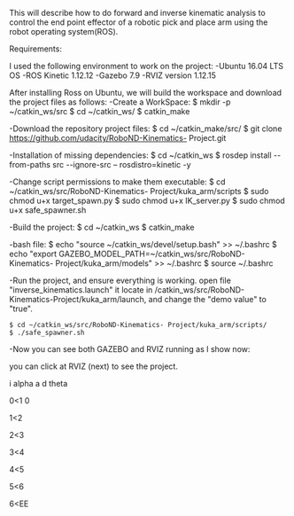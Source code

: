 ﻿This will describe how to do forward and inverse kinematic analysis to control the end point effector of a robotic pick and place arm using the robot operating system(ROS).

Requirements:

I used the following environment to work on the project:
-Ubuntu 16.04 LTS OS
-ROS Kinetic 1.12.12
-Gazebo 7.9
-RVIZ version 1.12.15


After installing Ross on Ubuntu, we will build the workspace and download the project files as follows:
-Create a WorkSpace:
	$ mkdir -p ~/catkin_ws/src
	$ cd ~/catkin_ws/
	$ catkin_make

-Download the repository project files:
	$ cd ~/catkin_make/src/ 
	$ git clone https://github.com/udacity/RoboND-Kinematics-	Project.git

-Installation of missing dependencies:
	$ cd ~/catkin_ws
	$ rosdep install --from-paths src --ignore-src –	rosdistro=kinetic -y

-Change script permissions to make them executable:
	$ cd ~/catkin_ws/src/RoboND-Kinematics-				Project/kuka_arm/scripts
	$ sudo chmod u+x target_spawn.py
	$ sudo chmod u+x IK_server.py
	$ sudo chmod u+x safe_spawner.sh
	
-Build the project:
	$ cd ~/catkin_ws
	$ catkin_make

-bash file:
	$ echo "source ~/catkin_ws/devel/setup.bash" >> ~/.bashrc
	$ echo "export GAZEBO_MODEL_PATH=~/catkin_ws/src/RoboND-	Kinematics-	Project/kuka_arm/models" >> ~/.bashrc
	$ source ~/.bashrc

-Run the project, and ensure everything is working.
	open file "inverse_kinematics.launch" it locate in 	/catkin_ws/src/RoboND-	Kinematics-Project/kuka_arm/launch, and change the "demo value" to "true".


<launch>
  <node name="trajectory_sampler" pkg="kuka_arm" type="trajectory_sampler">
    <!--set demo value="false" when using IK_server-->
    <param name="demo" value="false" type="bool"/>
  </node>
</launch>

	$ cd ~/catkin_ws/src/RoboND-Kinematics-	Project/kuka_arm/scripts/
	$ ./safe_spawner.sh

-Now you can see both GAZEBO and RVIZ running as I show now:

you can click at RVIZ (next) to see the project.

i
alpha
a
d
theta

0<1
0




1<2





2<3





3<4





4<5





5<6





6<EE






